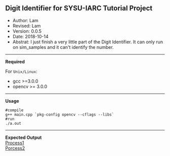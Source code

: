 ## Digit Identifier for SYSU-IARC Tutorial Project
* Author: Lam
* Revised: Lam
* Version: 0.0.5
* Date: 2018-10-14
* Abstrat: I just finish a very little part of the Digit Identifier. It can only run on sim_samples and it can't identify the number.
***
**Required**

For `Unix/Linux`:
* gcc >=3.0.0
* opencv >= 3.0.0
***
**Usage**
```
#compile
g++ main.cpp `pkg-config opencv --cflags --libs`
#run
./a.out
```
***
**Expected Output**  
[Process1](process.jpg)  
[Porcess2](process1.jpg)
